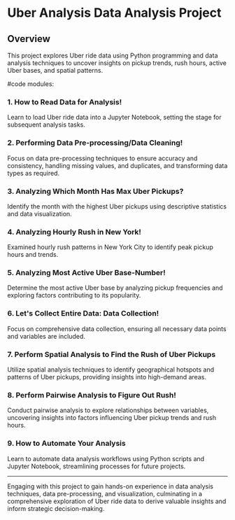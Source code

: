 
# Uber Analysis Data Analysis Project

## Overview
This project explores Uber ride data using Python programming and data analysis techniques to uncover insights on pickup trends, rush hours, active Uber bases, and spatial patterns.

#code modules:

### 1. How to Read Data for Analysis!
Learn to load Uber ride data into a Jupyter Notebook, setting the stage for subsequent analysis tasks.

### 2. Performing Data Pre-processing/Data Cleaning!
Focus on data pre-processing techniques to ensure accuracy and consistency, handling missing values, and  duplicates, and transforming data types as required.

### 3. Analyzing Which Month Has Max Uber Pickups?
Identify the month with the highest Uber pickups using descriptive statistics and data visualization.

### 4. Analyzing Hourly Rush in New York!
Examined hourly rush patterns in New York City to identify peak pickup hours and trends. 

### 5. Analyzing Most Active Uber Base-Number!
Determine the most active Uber base by analyzing pickup frequencies and exploring factors contributing to its popularity.

### 6. Let's Collect Entire Data: Data Collection!
Focus on comprehensive data collection, ensuring all necessary data points and variables are included.


### 7. Perform Spatial Analysis to Find the Rush of Uber Pickups
Utilize spatial analysis techniques to identify geographical hotspots and patterns of Uber pickups, providing insights into high-demand areas.

### 8. Perform Pairwise Analysis to Figure Out Rush!
Conduct pairwise analysis to explore relationships between variables, uncovering insights into factors influencing Uber pickup trends and rush hours.

### 9. How to Automate Your Analysis
Learn to automate data analysis workflows using Python scripts and Jupyter Notebook, streamlining processes for future projects.

---

Engaging with this project to gain hands-on experience in data analysis techniques, data pre-processing, and visualization, culminating in a comprehensive exploration of Uber ride data to derive valuable insights and inform strategic decision-making.


